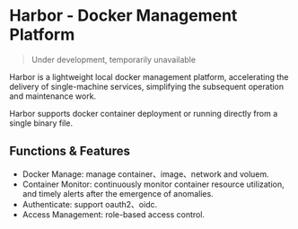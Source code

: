 # Harbor - Docker Management Platform

> Under development, temporarily unavailable

Harbor is a lightweight local docker management platform, accelerating the delivery of single-machine services, simplifying the subsequent operation and maintenance work.

Harbor supports docker container deployment or running directly from a single binary file.

## Functions & Features

* Docker Manage: manage container、image、network and voluem.
* Container Monitor: continuously monitor container resource utilization, and timely alerts after the emergence of anomalies.
* Authenticate: support oauth2、oidc.
* Access Management: role-based access control.
